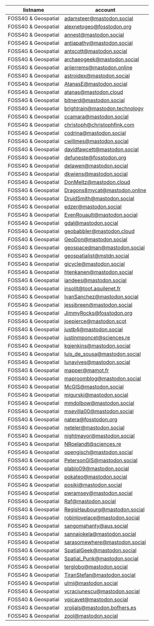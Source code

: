 listname             |   account
---------------------|--------------------------------
FOSS4G & Geospatial  |  adamsteer@mastodon.social
FOSS4G & Geospatial  |  alexnetogeo@fosstodon.org
FOSS4G & Geospatial  |  annest@mastodon.social
FOSS4G & Geospatial  |  antiapathy@mastodon.social
FOSS4G & Geospatial  |  antscott@mastodon.social
FOSS4G & Geospatial  |  archaeogeek@mastodon.social
FOSS4G & Geospatial  |  arijerrems@mastodon.online
FOSS4G & Geospatial  |  astroidex@mastodon.social
FOSS4G & Geospatial  |  AtanasE@mastodon.social
FOSS4G & Geospatial  |  atanas@mastodon.cloud
FOSS4G & Geospatial  |  bitnerd@mastodon.social
FOSS4G & Geospatial  |  brightrain@mastodon.technology
FOSS4G & Geospatial  |  ccamara@mastodon.social
FOSS4G & Geospatial  |  christoph@christophfink.com
FOSS4G & Geospatial  |  codrina@mastodon.social
FOSS4G & Geospatial  |  cwillmes@mastodon.social
FOSS4G & Geospatial  |  davidfawcett@mastodon.social
FOSS4G & Geospatial  |  defuneste@fosstodon.org
FOSS4G & Geospatial  |  delawen@mastodon.social
FOSS4G & Geospatial  |  dkwiens@mastodon.social
FOSS4G & Geospatial  |  DonMeltz@mastodon.cloud
FOSS4G & Geospatial  |  Dragons8mycat@mastodon.online
FOSS4G & Geospatial  |  DruidSmith@mastodon.social
FOSS4G & Geospatial  |  edzer@mastodon.social
FOSS4G & Geospatial  |  EvenRouault@mastodon.social
FOSS4G & Geospatial  |  gdal@mastodon.social
FOSS4G & Geospatial  |  geobabbler@mastodon.cloud
FOSS4G & Geospatial  |  GeoDon@mastodon.social
FOSS4G & Geospatial  |  geospacedman@mastodon.social
FOSS4G & Geospatial  |  geospatialist@mstdn.social
FOSS4G & Geospatial  |  gicycle@mastodon.social
FOSS4G & Geospatial  |  htenkanen@mastodon.social
FOSS4G & Geospatial  |  iandees@mastodon.social
FOSS4G & Geospatial  |  insolit@toot.aquilenet.fr
FOSS4G & Geospatial  |  IvanSanchez@mastodon.social
FOSS4G & Geospatial  |  jessibreen@mastodon.social
FOSS4G & Geospatial  |  JimmyRocks@fosstodon.org
FOSS4G & Geospatial  |  joepierce@mastodon.scot
FOSS4G & Geospatial  |  justb4@mastodon.social
FOSS4G & Geospatial  |  justinmponcet@sciences.re
FOSS4G & Geospatial  |  kgjenkins@mastodon.social
FOSS4G & Geospatial  |  luis_de_sousa@mastodon.social
FOSS4G & Geospatial  |  lunavives@mastodon.social
FOSS4G & Geospatial  |  mapper@mamot.fr
FOSS4G & Geospatial  |  maproomblog@mastodon.social
FOSS4G & Geospatial  |  McGIS@mastodon.social
FOSS4G & Geospatial  |  migurski@mastodon.social
FOSS4G & Geospatial  |  mmdolbow@mastodon.social
FOSS4G & Geospatial  |  msevilla00@mastodon.social
FOSS4G & Geospatial  |  natera@fosstodon.org
FOSS4G & Geospatial  |  neteler@mastodon.social
FOSS4G & Geospatial  |  nightmayor@mastodon.social
FOSS4G & Geospatial  |  NRoelandt@sciences.re
FOSS4G & Geospatial  |  opengisch@mastodon.social
FOSS4G & Geospatial  |  PetersonGIS@mastodon.social
FOSS4G & Geospatial  |  plablo09@mastodon.social
FOSS4G & Geospatial  |  pokateo@mastodon.social
FOSS4G & Geospatial  |  posiki@mastodon.social
FOSS4G & Geospatial  |  pwramsey@mastodon.social
FOSS4G & Geospatial  |  Raf@mastodon.social
FOSS4G & Geospatial  |  RegisHaubourg@mastodon.social
FOSS4G & Geospatial  |  robinlovelace@mastodon.social
FOSS4G & Geospatial  |  sangomahanty@aus.social
FOSS4G & Geospatial  |  sannajokela@mastodon.social
FOSS4G & Geospatial  |  sarasomewhere@mastodon.social
FOSS4G & Geospatial  |  SpatialGeek@mastodon.social
FOSS4G & Geospatial  |  Spatial_Punk@mastodon.social
FOSS4G & Geospatial  |  terglobo@mastodon.social
FOSS4G & Geospatial  |  TiranStefan@mastodon.social
FOSS4G & Geospatial  |  ulmi@mastodon.social
FOSS4G & Geospatial  |  vcraciunescu@mastodon.social
FOSS4G & Geospatial  |  vpicavet@mastodon.social
FOSS4G & Geospatial  |  xroijals@mastodon.bofhers.es
FOSS4G & Geospatial  |  zool@mastodon.social
